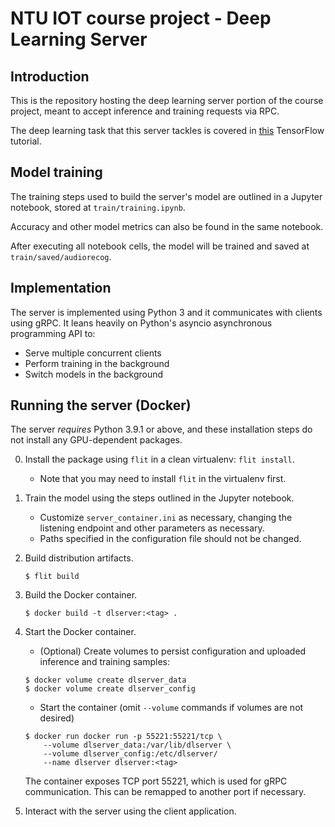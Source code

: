 # NTU IOT course project - Deep Learning Server

## Introduction

This is the repository hosting the deep learning server portion of the
course project, meant to accept inference and training requests via RPC.

The deep learning task that this server tackles is covered in 
[this](https://www.tensorflow.org/tutorials/audio/simple_audio)
 TensorFlow tutorial.

## Model training

The training steps used to build the server's model are outlined in a
Jupyter notebook, stored at `train/training.ipynb`.

Accuracy and other model metrics can also be found in the same notebook.

After executing all notebook cells, the model will be trained and saved at
`train/saved/audiorecog`.

## Implementation

The server is implemented using Python 3 and it communicates with clients
using gRPC. It leans heavily on Python's asyncio asynchronous programming API
to:

- Serve multiple concurrent clients
- Perform training in the background
- Switch models in the background

## Running the server (Docker)

The server *requires* Python 3.9.1 or above, and these installation
steps do not install any GPU-dependent packages.

0. Install the package using `flit` in a clean virtualenv: `flit install`.
    - Note that you may need to install `flit` in the virtualenv first.
1. Train the model using the steps outlined in the Jupyter notebook.
    - Customize `server_container.ini` as necessary, changing the listening
      endpoint and other parameters as necessary.
    - Paths specified in the configuration file should not be changed.
2. Build distribution artifacts.
    ```shell
    $ flit build
    ```
2. Build the Docker container.
    ```shell
    $ docker build -t dlserver:<tag> .
    ```
3. Start the Docker container.
    - (Optional) Create volumes to persist configuration and uploaded 
    inference and training samples:
    ```shell
    $ docker volume create dlserver_data
    $ docker volume create dlserver_config
    ```
    - Start the container (omit `--volume` commands if volumes are not desired)
    ```shell
    $ docker run docker run -p 55221:55221/tcp \
        --volume dlserver_data:/var/lib/dlserver \
        --volume dlserver_config:/etc/dlserver/ 
        --name dlserver dlserver:<tag>
    ```
    The container exposes TCP port 55221, which is used for gRPC communication.
    This can be remapped to another port if necessary.

4. Interact with the server using the client application.
